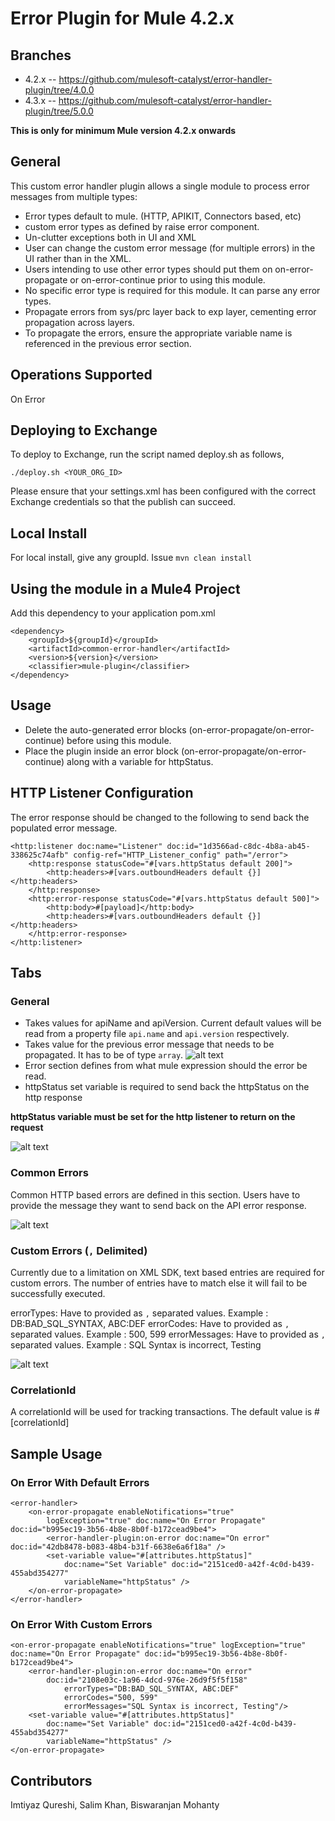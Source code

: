 # Error Plugin for Mule 4.2.x

## Branches

- 4.2.x -- https://github.com/mulesoft-catalyst/error-handler-plugin/tree/4.0.0
- 4.3.x -- https://github.com/mulesoft-catalyst/error-handler-plugin/tree/5.0.0

**This is only for minimum Mule version 4.2.x onwards**

## General

This custom error handler plugin allows a single module to process error messages from multiple types:
- Error types default to mule. (HTTP, APIKIT, Connectors based, etc)
- custom error types as defined by raise error component. 
- Un-clutter exceptions both in UI and XML
- User can change the custom error message (for multiple errors) in the UI rather than in the XML.
- Users intending to use other error types should put them on on-error-propagate or on-error-continue prior to using this module.
- No specific error type is required for this module. It can parse any error types.
- Propagate errors from sys/prc layer back to exp layer, cementing error propagation across layers.
- To propagate the errors, ensure the appropriate variable name is referenced in the previous error section.

## Operations Supported
On Error

## Deploying to Exchange
To deploy to Exchange, run the script named deploy.sh as follows,

`./deploy.sh <YOUR_ORG_ID>`

Please ensure that your settings.xml has been configured with the correct Exchange credentials so that the publish can succeed.

## Local Install
For local install, give any groupId. Issue `mvn clean install`

## Using the module in a Mule4 Project
Add this dependency to your application pom.xml

```
<dependency>
	<groupId>${groupId}</groupId>
	<artifactId>common-error-handler</artifactId>
	<version>${version}</version>
	<classifier>mule-plugin</classifier>
</dependency>
```

## Usage

- Delete the auto-generated error blocks (on-error-propagate/on-error-continue) before using this module.
- Place the plugin inside an error block (on-error-propagate/on-error-continue) along with a variable for httpStatus.

## HTTP Listener Configuration
The error response should be changed to the following to send back the populated error message.
```
<http:listener doc:name="Listener" doc:id="1d3566ad-c8dc-4b8a-ab45-338625c74afb" config-ref="HTTP_Listener_config" path="/error">
	<http:response statusCode="#[vars.httpStatus default 200]">
		<http:headers>#[vars.outboundHeaders default {}]</http:headers>
	</http:response>
	<http:error-response statusCode="#[vars.httpStatus default 500]">
		<http:body>#[payload]</http:body>
		<http:headers>#[vars.outboundHeaders default {}]</http:headers>
	</http:error-response>
</http:listener>
```

## Tabs

### General

- Takes values for apiName and apiVersion. Current default values will be read from a property file `api.name` and `api.version` respectively.
- Takes value for the previous error message that needs to be propagated. It has to be of type `array`.
![alt text](previousError.png)
- Error section defines from what mule expression should the error be read.
- httpStatus set variable is required to send back the httpStatus on the http response

**httpStatus variable must be set for the http listener to return on the request**

![alt text](general.png)

### Common Errors
Common HTTP based errors are defined in this section. Users have to provide the message they want to send back on the API error response.

![alt text](commonErrors.png)

### Custom Errors (`,` Delimited)

Currently due to a limitation on XML SDK, text based entries are required for custom errors. The number of entries have to match else it will fail to be successfully executed.

errorTypes: Have to provided as `,` separated values. Example : DB:BAD_SQL_SYNTAX, ABC:DEF
errorCodes: Have to provided as `,` separated values. Example : 500, 599
errorMessages: Have to provided as `,` separated values. Example : SQL Syntax is incorrect, Testing

![alt text](customErrors.png)

### CorrelationId

A correlationId will be used for tracking transactions. The default value is #[correlationId]

## Sample Usage

### On Error With Default Errors
```
<error-handler>
	<on-error-propagate enableNotifications="true"
		logException="true" doc:name="On Error Propagate" doc:id="b995ec19-3b56-4b8e-8b0f-b172cead9be4">
		<error-handler-plugin:on-error doc:name="On error" doc:id="42db8478-b083-48b4-b31f-6638e6a6f18a" />
		<set-variable value="#[attributes.httpStatus]"
			doc:name="Set Variable" doc:id="2151ced0-a42f-4c0d-b439-455abd354277"
			variableName="httpStatus" />
	</on-error-propagate>
</error-handler>
```

### On Error With Custom Errors
```
<on-error-propagate enableNotifications="true" logException="true" doc:name="On Error Propagate" doc:id="b995ec19-3b56-4b8e-8b0f-b172cead9be4">
	<error-handler-plugin:on-error doc:name="On error" 
		doc:id="2108e03c-1a96-4dcd-976e-26d9f5f5f158" 
			errorTypes="DB:BAD_SQL_SYNTAX, ABC:DEF" 
			errorCodes="500, 599" 
			errorMessages="SQL Syntax is incorrect, Testing"/>
	<set-variable value="#[attributes.httpStatus]"
		doc:name="Set Variable" doc:id="2151ced0-a42f-4c0d-b439-455abd354277"
		variableName="httpStatus" />
</on-error-propagate>
```

## Contributors

Imtiyaz Qureshi, Salim Khan, Biswaranjan Mohanty
